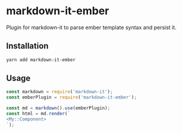 # markdown-it-ember

Plugin for markdown-it to parse ember template syntax and persist it.

## Installation

```txt
yarn add markdown-it-ember
```

## Usage

```js
const markdown = require('markdown-it');
const emberPlugin = require('markdown-it-ember');

const md = markdown().use(emberPlugin);
const html = md.render(`
<My::Component>
`);
```
